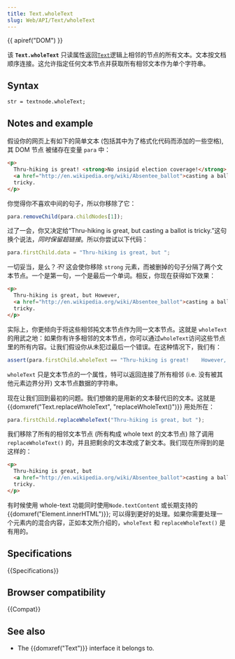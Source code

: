 ```yaml
---
title: Text.wholeText
slug: Web/API/Text/wholeText
---
```


{{ apiref("DOM") }}

该 **`Text.wholeText`** 只读属性返回[`Text`](/zh-CN/docs/Web/API/Text)逻辑上相邻的节点的所有文本。文本按文档顺序连接。这允许指定任何文本节点并获取所有相邻文本作为单个字符串。

## Syntax

```plain
str = textnode.wholeText;
```

## Notes and example

假设你的网页上有如下的简单文本 (包括其中为了格式化代码而添加的一些空格), 其 DOM 节点 被储存在变量 `para` 中：

```html
<p>
  Thru-hiking is great! <strong>No insipid election coverage!</strong> However,
  <a href="http://en.wikipedia.org/wiki/Absentee_ballot">casting a ballot</a> is
  tricky.
</p>
```

你觉得你不喜欢中间的句子，所以你移除了它：

```js
para.removeChild(para.childNodes[1]);
```

过了一会，你又决定给“Thru-hiking is great, but casting a ballot is tricky.”这句换个说法，_同时保留超链接_。所以你尝试以下代码：

```js
para.firstChild.data = "Thru-hiking is great, but ";
```

一切妥当，是么？_不!_ 这会使你移除 `strong` 元素，而被删掉的句子分隔了两个文本节点。一个是第一句，一个是最后一个单词。相反，你现在获得如下效果：

```html
<p>
  Thru-hiking is great, but However,
  <a href="http://en.wikipedia.org/wiki/Absentee_ballot">casting a ballot</a> is
  tricky.
</p>
```

实际上，你更倾向于将这些相邻扽文本节点作为同一文本节点。这就是 `wholeText` 的用武之地：如果你有许多相邻的文本节点，你可以通过`wholeText`访问这些节点里的所有内容。让我们假设你从未犯过最后一个错误。在这种情况下，我们有：

```js
assert(para.firstChild.wholeText == "Thru-hiking is great!    However, ");
```

`wholeText` 只是文本节点的一个属性，特可以返回连接了所有相邻 (i.e. 没有被其他元素边界分开) 文本节点数据的字符串。

现在让我们回到最初的问题。我们想做的是用新的文本替代旧的文本。这就是 {{domxref("Text.replaceWholeText", "replaceWholeText()")}} 用处所在：

```js
para.firstChild.replaceWholeText("Thru-hiking is great, but ");
```

我们移除了所有的相邻文本节点 (所有构成 whole text 的文本节点) 除了调用`replaceWholeText()` 的，并且把剩余的文本改成了新文本。我们现在所得到的是这样的：

```html
<p>
  Thru-hiking is great, but
  <a href="http://en.wikipedia.org/wiki/Absentee_ballot">casting a ballot</a> is
  tricky.
</p>
```

有时候使用 whole-text 功能同时使用`Node.textContent` 或长期支持的 {{domxref("Element.innerHTML")}}; 可以得到更好的处理。如果你需要处理一个元素内的混合内容，正如本文所介绍的，`wholeText` 和 `replaceWholeText()` 是有用的。

## Specifications

{{Specifications}}

## Browser compatibility

{{Compat}}

## See also

- The {{domxref("Text")}} interface it belongs to.
